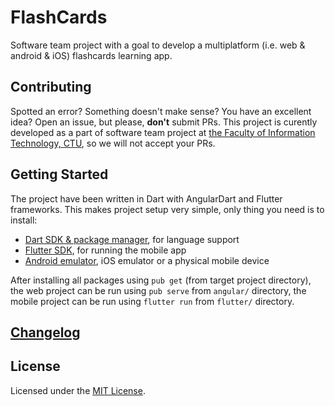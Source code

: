 # FlashCards

Software team project with a goal to develop a multiplatform (i.e. web & android & iOS) flashcards learning app.

## Contributing

Spotted an error? Something doesn't make sense? You have an excellent idea? Open an issue, but please, **don't** submit PRs. This project is curently developed as a part of software team project at [the Faculty of Information Technology, CTU](https://fit.cvut.cz/en), so we will not accept your PRs.

## Getting Started

The project have been written in Dart with AngularDart and Flutter frameworks. This makes project setup very simple, only thing you need is to install:

* [Dart SDK & package manager](https://www.dartlang.org/guides/get-started), for language support
* [Flutter SDK](https://flutter.io/setup), for running the mobile app
* [Android emulator](https://developer.android.com/studio/index.html), iOS emulator or a physical mobile device

After installing all packages using `pub get` (from target project directory), the web project can be run using `pub serve` from `angular/` directory, the mobile project can be run using `flutter run` from `flutter/` directory.

## [Changelog](CHANGELOG.md)

## License

Licensed under the [MIT License](LICENSE).
